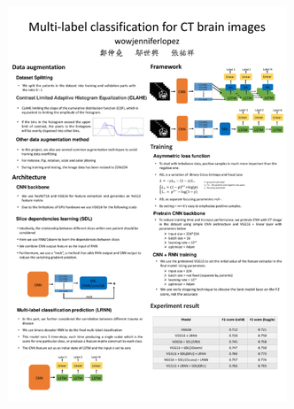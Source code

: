 ![image](https://github.com/yohschang/Deep_learning/blob/main/multiclass_classification/poster-1.jpg)

